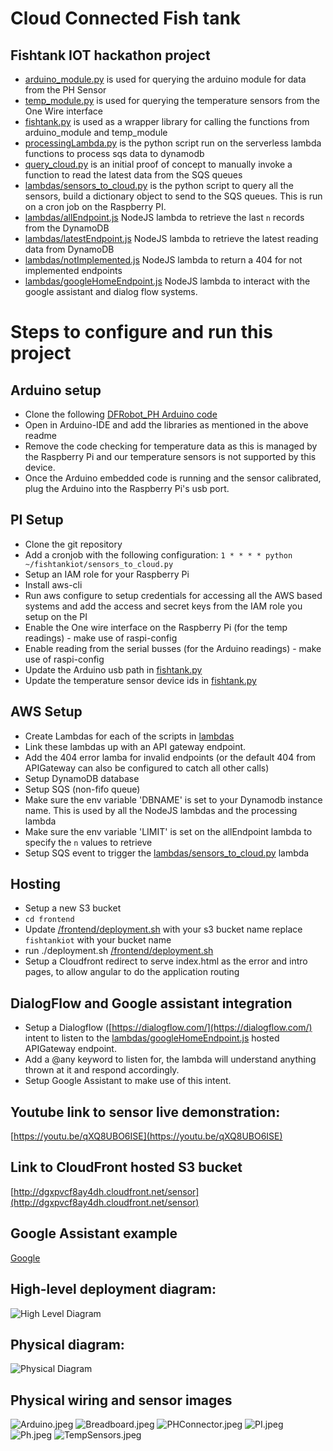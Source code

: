 # Cloud Connected Fish tank
## Fishtank IOT hackathon project


- [arduino_module.py](arduino_module.py) is used for querying the arduino module for data from the PH Sensor
- [temp_module.py](temp_module.py) is used for querying the temperature sensors from the One Wire interface
- [fishtank.py](fishtank.py) is used as a wrapper library for calling the functions from arduino_module and temp_module
- [processingLambda.py](lambdas/processingLambda.py) is the python script run on the serverless lambda functions to process sqs data to dynamodb
- [query_cloud.py](query_cloud.py) is an initial proof of concept to manually invoke a function to read the latest data from the SQS queues
- [lambdas/sensors_to_cloud.py](sensors_to_cloud.py) is the python script to query all the sensors, build a dictionary object to send to the SQS queues. This is run on a cron job on the Raspberry PI.
- [lambdas/allEndpoint.js](lambdas/allEndpoint.js) NodeJS lambda to retrieve the last `n` records from the DynamoDB
- [lambdas/latestEndpoint.js](lambdas/latestEndpoint.js) NodeJS lambda to retrieve the latest reading data from DynamoDB
- [lambdas/notImplemented.js](lambdas/notImplemented.js) NodeJS lambda to return a 404 for not implemented endpoints
- [lambdas/googleHomeEndpoint.js](lambdas/googleHomeEndpoint.js) NodeJS lambda to interact with the google assistant and dialog flow systems.


# Steps to configure and run this project
## Arduino setup
- Clone the following [DFRobot_PH Arduino code](https://github.com/DFRobot/DFRobot_PH)
- Open in Arduino-IDE and add the libraries as mentioned in the above readme
- Remove the code checking for temperature data as this is managed by the Raspberry Pi and our temperature sensors is not supported by this device.
- Once the Arduino embedded code is running and the sensor calibrated, plug the Arduino into the Raspberry Pi's usb port.
## PI Setup
- Clone the git repository
- Add a cronjob with the following configuration: `1 * * * * python ~/fishtankiot/sensors_to_cloud.py`
- Setup an IAM role for your Raspberry Pi
- Install aws-cli
- Run aws configure to setup credentials for accessing all the AWS based systems and add the access and secret keys from the IAM role you setup on the PI
- Enable the One wire interface on the Raspberry Pi (for the temp readings) - make use of raspi-config
- Enable reading from the serial busses (for the Arduino readings) - make use of raspi-config
- Update the Arduino usb path in [fishtank.py](fishtank.py)
- Update the temperature sensor device ids in [fishtank.py](fishtank.py)

## AWS Setup 
- Create Lambdas for each of the scripts in [lambdas](lambdas)
- Link these lambdas up with an API gateway endpoint. 
- Add the 404 error lamba for invalid endpoints (or the default 404 from APIGateway can also be configured to catch all other calls)
- Setup DynamoDB database
- Setup SQS (non-fifo queue)
- Make sure the env variable 'DBNAME' is set to your Dynamodb instance name. This is used by all the NodeJS lambdas and the processing lambda
- Make sure the env variable 'LIMIT' is set on the allEndpoint lambda to specify the `n` values to retrieve
- Setup SQS event to trigger the [lambdas/sensors_to_cloud.py](lambdas/sensors_to_cloud.py) lambda

## Hosting 
- Setup a new S3 bucket
- `cd frontend`
- Update [/frontend/deployment.sh](/frontend/deployment.sh) with your s3 bucket name replace `fishtankiot` with your bucket name
- run ./deployment.sh [/frontend/deployment.sh](/frontend/deployment.sh)
- Setup a Cloudfront redirect to serve index.html as the error and intro pages, to allow angular to do the application routing

## DialogFlow and Google assistant integration
- Setup a Dialogflow ([https://dialogflow.com/](https://dialogflow.com/) intent to listen to the [lambdas/googleHomeEndpoint.js](lambdas/googleHomeEndpoint.js) hosted APIGateway endpoint.
- Add a @any keyword to listen for, the lambda will understand anything thrown at it and respond accordingly.
- Setup Google Assistant to make use of this intent.


## Youtube link to sensor live demonstration:
[https://youtu.be/qXQ8UBO6ISE](https://youtu.be/qXQ8UBO6ISE)

## Link to CloudFront hosted S3 bucket
[http://dgxpvcf8ay4dh.cloudfront.net/sensor](http://dgxpvcf8ay4dh.cloudfront.net/sensor) 

## Google Assistant example
[Google](assets/google.jpeg)

## High-level deployment diagram:
![High Level Diagram](assets/High_level_tech_stack_Latest.png "High-level design")
## Physical diagram:
![Physical Diagram](assets/Physical_Layout.png "Physical Layout")

## Physical wiring and sensor images
![Arduino.jpeg](assets/Arduino.jpeg)
![Breadboard.jpeg](assets/Breadboard.jpeg)
![PHConnector.jpeg](assets/PHConnector.jpeg)
![PI.jpeg](assets/PI.jpeg)
![Ph.jpeg](assets/Ph.jpeg)
![TempSensors.jpeg](assets/TempSensors.jpeg)

